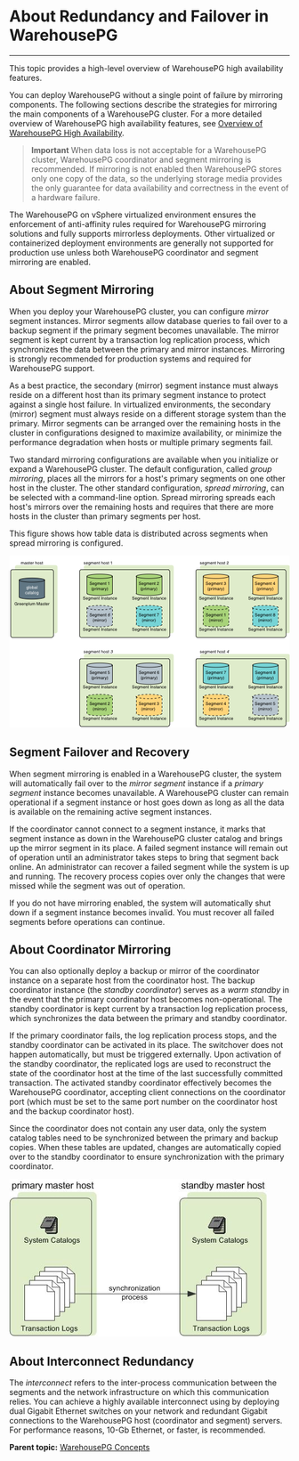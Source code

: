 # About Redundancy and Failover in WarehousePG
---

This topic provides a high-level overview of WarehousePG high availability features.

You can deploy WarehousePG without a single point of failure by mirroring components. The following sections describe the strategies for mirroring the main components of a WarehousePG cluster. For a more detailed overview of WarehousePG high availability features, see [Overview of WarehousePG High Availability](../ha/overview-of-high-availability-in-warehousepg.html).

> **Important** When data loss is not acceptable for a WarehousePG cluster, WarehousePG coordinator and segment mirroring is recommended. If mirroring is not enabled then WarehousePG stores only one copy of the data, so the underlying storage media provides the only guarantee for data availability and correctness in the event of a hardware failure.

The WarehousePG on vSphere virtualized environment ensures the enforcement of anti-affinity rules required for WarehousePG mirroring solutions and fully supports mirrorless deployments. Other virtualized or containerized deployment environments are generally not supported for production use unless both WarehousePG coordinator and segment mirroring are enabled.

## <a id="segment_mirroring"></a>About Segment Mirroring

When you deploy your WarehousePG cluster, you can configure *mirror* segment instances. Mirror segments allow database queries to fail over to a backup segment if the primary segment becomes unavailable. The mirror segment is kept current by a transaction log replication process, which synchronizes the data between the primary and mirror instances. Mirroring is strongly recommended for production systems and required for WarehousePG support.

As a best practice, the secondary \(mirror\) segment instance must always reside on a different host than its primary segment instance to protect against a single host failure. In virtualized environments, the secondary \(mirror\) segment must always reside on a different storage system than the primary. Mirror segments can be arranged over the remaining hosts in the cluster in configurations designed to maximize availability, or minimize the performance degradation when hosts or multiple primary segments fail.

Two standard mirroring configurations are available when you initialize or expand a WarehousePG cluster. The default configuration, called *group mirroring*, places all the mirrors for a host's primary segments on one other host in the cluster. The other standard configuration, *spread mirroring*, can be selected with a command-line option. Spread mirroring spreads each host's mirrors over the remaining hosts and requires that there are more hosts in the cluster than primary segments per host.

This figure shows how table data is distributed across segments when spread mirroring is configured.

![Spread Mirroring in WarehousePG](../graphics/spread-mirroring.png "Spread Mirroring in WarehousePG")

## <a id="segment_failover"></a>Segment Failover and Recovery

When segment mirroring is enabled in a WarehousePG cluster, the system will automatically fail over to the *mirror segment* instance if a *primary segment* instance becomes unavailable. A WarehousePG cluster can remain operational if a segment instance or host goes down as long as all the data is available on the remaining active segment instances.

If the coordinator cannot connect to a segment instance, it marks that segment instance as down in the WarehousePG cluster catalog and brings up the mirror segment in its place. A failed segment instance will remain out of operation until an administrator takes steps to bring that segment back online. An administrator can recover a failed segment while the system is up and running. The recovery process copies over only the changes that were missed while the segment was out of operation.

If you do not have mirroring enabled, the system will automatically shut down if a segment instance becomes invalid. You must recover all failed segments before operations can continue.

## <a id="coordinator_mirroring"></a>About Coordinator Mirroring

You can also optionally deploy a backup or mirror of the coordinator instance on a separate host from the coordinator host. The backup coordinator instance \(the *standby coordinator*\) serves as a *warm standby* in the event that the primary coordinator host becomes non-operational. The standby coordinator is kept current by a transaction log replication process, which synchronizes the data between the primary and standby coordinator.

If the primary coordinator fails, the log replication process stops, and the standby coordinator can be activated in its place. The switchover does not happen automatically, but must be triggered externally. Upon activation of the standby coordinator, the replicated logs are used to reconstruct the state of the coordinator host at the time of the last successfully committed transaction. The activated standby coordinator effectively becomes the WarehousePG coordinator, accepting client connections on the coordinator port \(which must be set to the same port number on the coordinator host and the backup coordinator host\).

Since the coordinator does not contain any user data, only the system catalog tables need to be synchronized between the primary and backup copies. When these tables are updated, changes are automatically copied over to the standby coordinator to ensure synchronization with the primary coordinator.

![Coordinator Mirroring in WarehousePG](../graphics/standby_coordinator.jpg "Coordinator Mirroring in WarehousePG")

## <a id="interconnect_redundancy"></a>About Interconnect Redundancy

The *interconnect* refers to the inter-process communication between the segments and the network infrastructure on which this communication relies. You can achieve a highly available interconnect using by deploying dual Gigabit Ethernet switches on your network and redundant Gigabit connections to the WarehousePG host \(coordinator and segment\) servers. For performance reasons, 10-Gb Ethernet, or faster, is recommended.

**Parent topic:** [WarehousePG Concepts](../intro/concepts.html)

